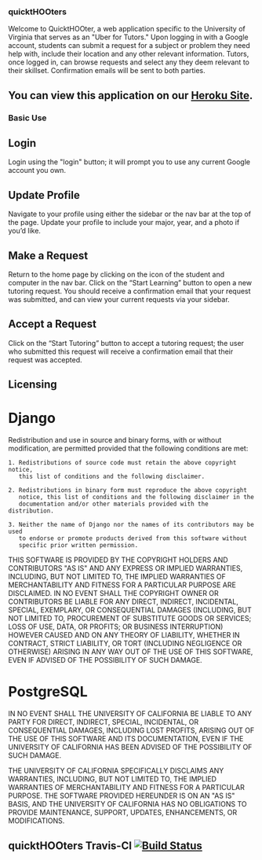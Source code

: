 ### quicktHOOters 
Welcome to QuicktHOOter, a web application specific to the University of Virginia that serves as an "Uber for Tutors." Upon logging in with a Google account, students can submit a request for a subject or problem they need help with, include their location and any other relevant information. Tutors, once logged in, can browse requests and select any they deem relevant to their skillset. Confirmation emails will be sent to both parties. 
## You can view this application on our [Heroku Site](https://quick-thooters.herokuapp.com).

### Basic Use
## Login
Login using the "login" button; it will prompt you to use any current Google account you own.

## Update Profile
Navigate to your profile using either the sidebar or the nav bar at the top of the page. Update your profile to include your major, year, and a photo if you’d like. 

## Make a Request
Return to the home page by clicking on the icon of the student and computer in the nav bar. Click on the “Start Learning” button to open a new tutoring request. You should receive a confirmation email that your request was submitted, and can view your current requests via your sidebar.

## Accept a Request
Click on the “Start Tutoring” button to accept a tutoring request; the user who submitted this request will receive a confirmation email that their request was accepted.

## Licensing
# Django
Redistribution and use in source and binary forms, with or without modification,
are permitted provided that the following conditions are met:

    1. Redistributions of source code must retain the above copyright notice,
       this list of conditions and the following disclaimer.

    2. Redistributions in binary form must reproduce the above copyright
       notice, this list of conditions and the following disclaimer in the
       documentation and/or other materials provided with the distribution.

    3. Neither the name of Django nor the names of its contributors may be used
       to endorse or promote products derived from this software without
       specific prior written permission.

THIS SOFTWARE IS PROVIDED BY THE COPYRIGHT HOLDERS AND CONTRIBUTORS "AS IS" AND
ANY EXPRESS OR IMPLIED WARRANTIES, INCLUDING, BUT NOT LIMITED TO, THE IMPLIED
WARRANTIES OF MERCHANTABILITY AND FITNESS FOR A PARTICULAR PURPOSE ARE
DISCLAIMED. IN NO EVENT SHALL THE COPYRIGHT OWNER OR CONTRIBUTORS BE LIABLE FOR
ANY DIRECT, INDIRECT, INCIDENTAL, SPECIAL, EXEMPLARY, OR CONSEQUENTIAL DAMAGES
(INCLUDING, BUT NOT LIMITED TO, PROCUREMENT OF SUBSTITUTE GOODS OR SERVICES;
LOSS OF USE, DATA, OR PROFITS; OR BUSINESS INTERRUPTION) HOWEVER CAUSED AND ON
ANY THEORY OF LIABILITY, WHETHER IN CONTRACT, STRICT LIABILITY, OR TORT
(INCLUDING NEGLIGENCE OR OTHERWISE) ARISING IN ANY WAY OUT OF THE USE OF THIS
SOFTWARE, EVEN IF ADVISED OF THE POSSIBILITY OF SUCH DAMAGE.

# PostgreSQL
IN NO EVENT SHALL THE UNIVERSITY OF CALIFORNIA BE LIABLE TO ANY PARTY FOR DIRECT, INDIRECT, SPECIAL, INCIDENTAL, OR CONSEQUENTIAL DAMAGES, INCLUDING LOST PROFITS, ARISING OUT OF THE USE OF THIS SOFTWARE AND ITS DOCUMENTATION, EVEN IF THE UNIVERSITY OF CALIFORNIA HAS BEEN ADVISED OF THE POSSIBILITY OF SUCH DAMAGE.

THE UNIVERSITY OF CALIFORNIA SPECIFICALLY DISCLAIMS ANY WARRANTIES, INCLUDING, BUT NOT LIMITED TO, THE IMPLIED WARRANTIES OF MERCHANTABILITY AND FITNESS FOR A PARTICULAR PURPOSE. THE SOFTWARE PROVIDED HEREUNDER IS ON AN "AS IS" BASIS, AND THE UNIVERSITY OF CALIFORNIA HAS NO OBLIGATIONS TO PROVIDE MAINTENANCE, SUPPORT, UPDATES, ENHANCEMENTS, OR MODIFICATIONS.

## quicktHOOters Travis-CI [![Build Status](https://travis-ci.com/uva-cs3240-s20/project-102-quickthooters.svg?token=VChSL7jhrppCysSV9D6K&branch=master)](https://travis-ci.com/uva-cs3240-s20/project-102-quickthooters)
